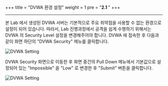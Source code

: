 +++
title = "DVWA 환경 설정"
weight = 1
pre = "<b>2.1 </b>"
+++

* * *

  본 Lab 에서 생성된 DVWA 서버는 기본적으로 주요 취약점을 사용할 수 없는 환경으로 설정이 되어 있습니다. 따라서, Lab 진행과정에서 공격을 쉽게 수행하기 위해서는 DVWA 의 Security Level 설정을 변경해주어야 합니다. 
  DVWA 에 접속한 후 다음과 같이 화면 하단의 "DVWA Security" 메뉴를 클릭합니다.
 
 ![DVWA Setting](/images/DVWA_setting1.png)
 
  DVWA Security 화면으로 이동한 후 화면 중간의 Pull Down 메뉴에서  기본값으로 설정되어 있는 "Impossible" 을 "Low" 로 변경한 후 "Submit" 버튼을 클릭합니다.
  
 ![DVWA Setting](/images/DVWA_setting2.png)
 
